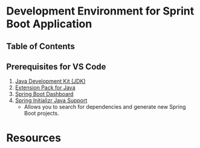 # Development Environment for Sprint Boot Application

## Table of Contents

## Prerequisites for VS Code

1. [Java Development Kit (JDK)](https://www.microsoft.com/openjdk)
2. [Extension Pack for Java](https://marketplace.visualstudio.com/items?itemName=vscjava.vscode-java-pack)
3. [Spring Boot Dashboard](https://marketplace.visualstudio.com/items?itemName=vscjava.vscode-spring-boot-dashboard)
4. [Spring Initializr Java Support](https://marketplace.visualstudio.com/items?itemName=vscjava.vscode-spring-initializr)
   - Allows you to search for dependencies and generate new Spring Boot projects.

# Resources
